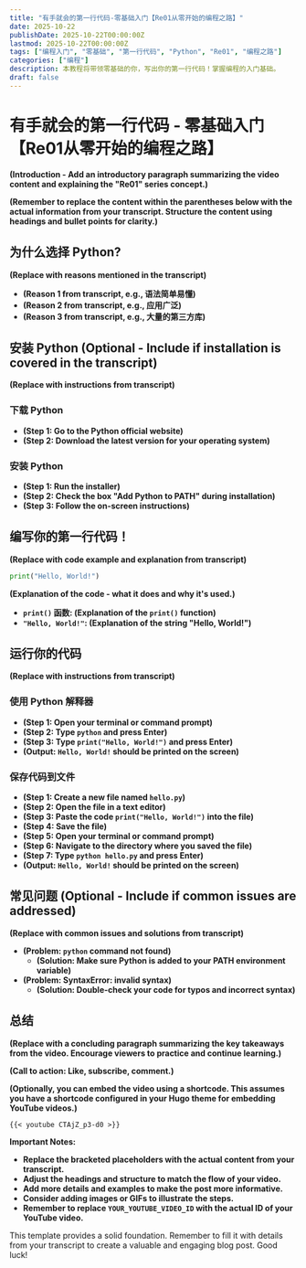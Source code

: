 ```yaml
---
title: "有手就会的第一行代码-零基础入门【Re01从零开始的编程之路】"
date: 2025-10-22
publishDate: 2025-10-22T00:00:00Z
lastmod: 2025-10-22T00:00:00Z
tags: ["编程入门", "零基础", "第一行代码", "Python", "Re01", "编程之路"]
categories: ["编程"]
description: 本教程将带领零基础的你，写出你的第一行代码！掌握编程的入门基础。
draft: false
---
```


# 有手就会的第一行代码 - 零基础入门 【Re01从零开始的编程之路】

**(Introduction - Add an introductory paragraph summarizing the video content and explaining the "Re01" series concept.)**

**(Remember to replace the content within the parentheses below with the actual information from your transcript.  Structure the content using headings and bullet points for clarity.)**

## 为什么选择 Python?

**(Replace with reasons mentioned in the transcript)**

*   **(Reason 1 from transcript, e.g., 语法简单易懂)**
*   **(Reason 2 from transcript, e.g., 应用广泛)**
*   **(Reason 3 from transcript, e.g., 大量的第三方库)**

## 安装 Python (Optional - Include if installation is covered in the transcript)

**(Replace with instructions from transcript)**

### 下载 Python

*   **(Step 1: Go to the Python official website)**
*   **(Step 2: Download the latest version for your operating system)**

### 安装 Python

*   **(Step 1: Run the installer)**
*   **(Step 2: Check the box "Add Python to PATH" during installation)**
*   **(Step 3: Follow the on-screen instructions)**

## 编写你的第一行代码！

**(Replace with code example and explanation from transcript)**

```python
print("Hello, World!")
```

**(Explanation of the code - what it does and why it's used.)**

*   **`print()` 函数:  (Explanation of the `print()` function)**
*   **`"Hello, World!"`: (Explanation of the string "Hello, World!")**

## 运行你的代码

**(Replace with instructions from transcript)**

### 使用 Python 解释器

*   **(Step 1: Open your terminal or command prompt)**
*   **(Step 2: Type `python` and press Enter)**
*   **(Step 3: Type `print("Hello, World!")` and press Enter)**
*   **(Output:  `Hello, World!` should be printed on the screen)**

### 保存代码到文件

*   **(Step 1: Create a new file named `hello.py`)**
*   **(Step 2: Open the file in a text editor)**
*   **(Step 3: Paste the code `print("Hello, World!")` into the file)**
*   **(Step 4: Save the file)**
*   **(Step 5: Open your terminal or command prompt)**
*   **(Step 6: Navigate to the directory where you saved the file)**
*   **(Step 7: Type `python hello.py` and press Enter)**
*   **(Output: `Hello, World!` should be printed on the screen)**

## 常见问题 (Optional - Include if common issues are addressed)

**(Replace with common issues and solutions from transcript)**

*   **(Problem: `python` command not found)**
    *   **(Solution: Make sure Python is added to your PATH environment variable)**
*   **(Problem: SyntaxError: invalid syntax)**
    *   **(Solution: Double-check your code for typos and incorrect syntax)**

## 总结

**(Replace with a concluding paragraph summarizing the key takeaways from the video.  Encourage viewers to practice and continue learning.)**

**(Call to action: Like, subscribe, comment.)**

**(Optionally, you can embed the video using a shortcode.  This assumes you have a shortcode configured in your Hugo theme for embedding YouTube videos.)**

```
{{< youtube CTAjZ_p3-d0 >}}
```

**Important Notes:**

*   **Replace the bracketed placeholders with the actual content from your transcript.**
*   **Adjust the headings and structure to match the flow of your video.**
*   **Add more details and examples to make the post more informative.**
*   **Consider adding images or GIFs to illustrate the steps.**
*   **Remember to replace `YOUR_YOUTUBE_VIDEO_ID` with the actual ID of your YouTube video.**

This template provides a solid foundation. Remember to fill it with details from your transcript to create a valuable and engaging blog post. Good luck!
